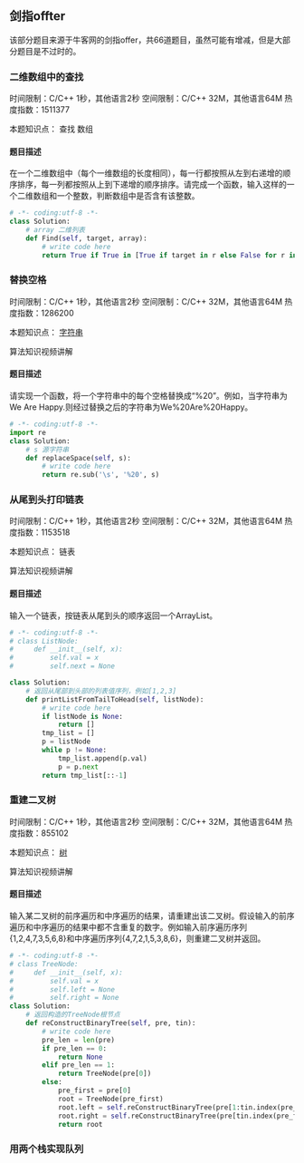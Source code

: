 ## 剑指offter

该部分题目来源于牛客网的剑指offer，共66道题目，虽然可能有增减，但是大部分题目是不过时的。

### 二维数组中的查找



 时间限制：C/C++ 1秒，其他语言2秒 空间限制：C/C++ 32M，其他语言64M 热度指数：1511377 

 本题知识点： 查找 数组

#### 题目描述

在一个二维数组中（每个一维数组的长度相同），每一行都按照从左到右递增的顺序排序，每一列都按照从上到下递增的顺序排序。请完成一个函数，输入这样的一个二维数组和一个整数，判断数组中是否含有该整数。



```python
# -*- coding:utf-8 -*-
class Solution:
    # array 二维列表
    def Find(self, target, array):
        # write code here
        return True if True in [True if target in r else False for r in array] else False

```

### 替换空格



 时间限制：C/C++ 1秒，其他语言2秒 空间限制：C/C++ 32M，其他语言64M 热度指数：1286200 

 本题知识点： [字符串](https://www.nowcoder.com/questionCenter?questionTypes=000100&mutiTagIds=579) 

  算法知识视频讲解 

#### 题目描述

请实现一个函数，将一个字符串中的每个空格替换成“%20”。例如，当字符串为We Are Happy.则经过替换之后的字符串为We%20Are%20Happy。



```python
# -*- coding:utf-8 -*-
import re
class Solution:
    # s 源字符串
    def replaceSpace(self, s):
        # write code here
        return re.sub('\s', '%20', s)
```

### 从尾到头打印链表

 时间限制：C/C++ 1秒，其他语言2秒 空间限制：C/C++ 32M，其他语言64M 热度指数：1153518 

 本题知识点： 链表

  算法知识视频讲解 

#### 题目描述

输入一个链表，按链表从尾到头的顺序返回一个ArrayList。

```python
# -*- coding:utf-8 -*-
# class ListNode:
#     def __init__(self, x):
#         self.val = x
#         self.next = None

class Solution:
    # 返回从尾部到头部的列表值序列，例如[1,2,3]
    def printListFromTailToHead(self, listNode):
        # write code here
        if listNode is None:
            return []
        tmp_list = []
        p = listNode
        while p != None:
            tmp_list.append(p.val)
            p = p.next
        return tmp_list[::-1]
```

### 重建二叉树

 时间限制：C/C++ 1秒，其他语言2秒 空间限制：C/C++ 32M，其他语言64M 热度指数：855102 

 本题知识点： [树](https://www.nowcoder.com/questionCenter?questionTypes=000100&mutiTagIds=583) 

  算法知识视频讲解 

#### 题目描述

输入某二叉树的前序遍历和中序遍历的结果，请重建出该二叉树。假设输入的前序遍历和中序遍历的结果中都不含重复的数字。例如输入前序遍历序列{1,2,4,7,3,5,6,8}和中序遍历序列{4,7,2,1,5,3,8,6}，则重建二叉树并返回。

```python
# -*- coding:utf-8 -*-
# class TreeNode:
#     def __init__(self, x):
#         self.val = x
#         self.left = None
#         self.right = None
class Solution:
    # 返回构造的TreeNode根节点
    def reConstructBinaryTree(self, pre, tin):
        # write code here
        pre_len = len(pre)
        if pre_len == 0:
            return None
        elif pre_len == 1:
            return TreeNode(pre[0])
        else:
            pre_first = pre[0]
            root = TreeNode(pre_first)
            root.left = self.reConstructBinaryTree(pre[1:tin.index(pre_first)+1],tin[:tin.index(pre_first)])
            root.right = self.reConstructBinaryTree(pre[tin.index(pre_first)+1:],tin[tin.index(pre_first)+1:])
            return root

```

### 用两个栈实现队列

